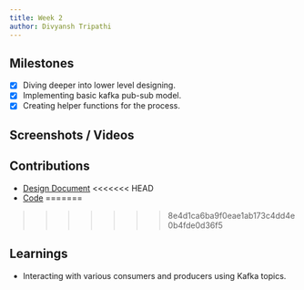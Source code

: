 ```yaml
---
title: Week 2
author: Divyansh Tripathi
---
```


## Milestones
- [x] Diving deeper into lower level designing.
- [x] Implementing basic kafka pub-sub model.
- [x] Creating helper functions for the process.

## Screenshots / Videos 

## Contributions
- [Design Document](https://docs.google.com/document/d/1JJ6daQfcbavD6xwHzwExb14Ai5zw_GvHl4DPCU0zO8c/edit?usp=sharing)
<<<<<<< HEAD
- [Code](https://github.com/divyansh-tripathi7/LLM-1)
=======
<!-- - [Code](https://github.com/divyansh-tripathi7/LLM-1) -->
>>>>>>> 8e4d1ca6ba9f0eae1ab173c4dd4e0b4fde0d36f5

## Learnings
- Interacting with various consumers and producers using Kafka topics.